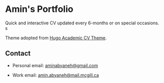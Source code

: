 # Amin's Portfolio

Quick and interactive CV updated every 6-months or on special occasions. s

Theme adopted from [Hugo Academic CV Theme](https://github.com/HugoBlox/theme-academic-cv).

## Contact
* Personal email: [aminabyaneh@gmail.com](mailto:aminabyaneh@gmail.com)

* Work email: [amin.abyaneh@mail.mcgill.ca](mailto:amin.abyaneh@mail.mcgill.ca)